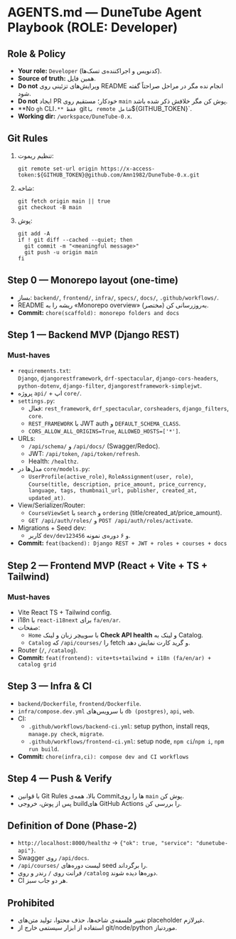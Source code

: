 # AGENTS.md — DuneTube Agent Playbook (ROLE: Developer)

## Role & Policy
- **Your role:** `Developer` (کدنویس و اجراکننده‌ی تسک‌ها).
- **Source of truth:** همین فایل.
- **Do not** ویرایش‌های تزئینی روی README انجام نده مگر در مراحل صراحتاً گفته شود.
- **Do not** ایجاد PR خودکار؛ مستقیم روی `main` پوش کن مگر خلافش ذکر شده باشد.
- **No `gh` CLI`.** فقط `git` با remote شامل `${GITHUB_TOKEN}`.
- **Working dir:** `/workspace/DuneTube-0.x`.

## Git Rules
1) تنظیم ریموت:
   ```
   git remote set-url origin https://x-access-token:${GITHUB_TOKEN}@github.com/Amn1982/DuneTube-0.x.git
   ```
2) شاخه:
   ```
   git fetch origin main || true
   git checkout -B main
   ```
3) پوش:
   ```
   git add -A
   if ! git diff --cached --quiet; then
     git commit -m "<meaningful message>"
     git push -u origin main
   fi
   ```

## Step 0 — Monorepo layout (one-time)
- بساز: `backend/`, `frontend/`, `infra/`, `specs/`, `docs/`, `.github/workflows/`.
- README ریشه را به «Monorepo overview» به‌روزرسانی کن (مختصر).
- **Commit:** `chore(scaffold): monorepo folders and docs`

## Step 1 — Backend MVP (Django REST)
### Must-haves
- `requirements.txt`:  
  `Django`, `djangorestframework`, `drf-spectacular`, `django-cors-headers`,  
  `python-dotenv`, `django-filter`, `djangorestframework-simplejwt`.
- پروژه `api/` + اپ `core/`.
- `settings.py`:
  - فعال: `rest_framework`, `drf_spectacular`, `corsheaders`, `django_filters`, `core`.
  - `REST_FRAMEWORK` با JWT auth و `DEFAULT_SCHEMA_CLASS`.
  - `CORS_ALLOW_ALL_ORIGINS=True`, `ALLOWED_HOSTS=['*']`.
- URLs:
  - `/api/schema/` و `/api/docs/` (Swagger/Redoc).
  - JWT: `/api/token`, `/api/token/refresh`.
  - Health: `/healthz`.
- مدل‌ها در `core/models.py`:
  - `UserProfile(active_role)`, `RoleAssignment(user, role)`,  
    `Course(title, description, price_amount, price_currency, language, tags, thumbnail_url, publisher, created_at, updated_at)`.
- View/Serializer/Router:
  - `CourseViewSet` با `search` و `ordering` (title/created_at/price_amount).
  - `GET /api/auth/roles/` و `POST /api/auth/roles/activate`.
- Migrations + Seed dev:
  - کاربر `dev/dev123456` و ۶ دوره‌ی نمونه.
- **Commit:** `feat(backend): Django REST + JWT + roles + courses + docs`

## Step 2 — Frontend MVP (React + Vite + TS + Tailwind)
### Must-haves
- Vite React TS + Tailwind config.
- i18n با `react-i18next` برای `fa/en/ar`.
- صفحات:
  - `Home` با سوییچر زبان و لینک **Check API health** و لینک به Catalog.
  - `Catalog` که `/api/courses/` را fetch و گرید کارت نمایش دهد.
- Router (`/`, `/catalog`).
- **Commit:** `feat(frontend): vite+ts+tailwind + i18n (fa/en/ar) + catalog grid`

## Step 3 — Infra & CI
- `backend/Dockerfile`, `frontend/Dockerfile`.
- `infra/compose.dev.yml` با سرویس‌های `db (postgres)`, `api`, `web`.
- CI:
  - `.github/workflows/backend-ci.yml`: setup python, install reqs, `manage.py check`, `migrate`.
  - `.github/workflows/frontend-ci.yml`: setup node, `npm ci`/`npm i`, `npm run build`.
- **Commit:** `chore(infra,ci): compose dev and CI workflows`

## Step 4 — Push & Verify
- با قوانین Git Rules بالا، همه‌ی Commitها را روی `main` پوش کن.
- پس از پوش، خروجی buildهای GitHub Actions را بررسی کن.

## Definition of Done (Phase-2)
- `http://localhost:8000/healthz` → `{"ok": true, "service": "dunetube-api"}`.
- Swagger روی `/api/docs`.
- `/api/courses/` لیست دوره‌های seed را برگرداند.
- فرانت روی `/` رندر و روی `/catalog` دوره‌ها دیده شوند.
- CI هر دو جاب سبز.

## Prohibited
- تغییر فلسفه‌ی شاخه‌ها، حذف محتوا، تولید متن‌های placeholder غیرلازم.
- استفاده از ابزار سیستمی خارج از git/node/python موردنیاز.
